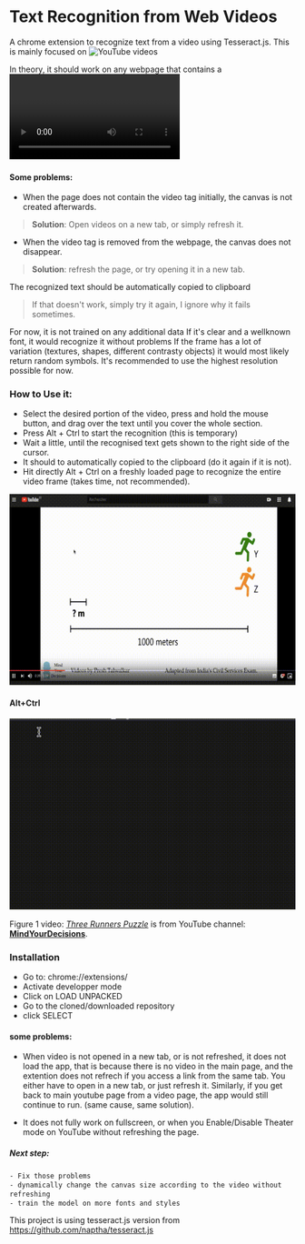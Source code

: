 # Text Recognition from Web Videos
A chrome extension to recognize text from a video using Tesseract.js.
This is mainly focused on ![YouTube](https://www.youtube.com/) videos

In theory, it should work on any webpage that contains a <video> tag.
 
 
 #### Some problems:
- When the page does not contain the video tag initially, the canvas is not created afterwards.
 > **Solution**: Open videos on a new tab, or simply refresh it.
- When the video tag is removed from the webpage, the canvas does not disappear.
 > **Solution**: refresh the page, or try opening it in a new tab.
 
  
The recognized text should be automatically copied to clipboard
>If that doesn't work, simply try it again, I ignore why it fails sometimes.

For now, it is not trained on any additional data
If it's clear and a wellknown font, it would recognize it without problems
If the frame has a lot of variation (textures, shapes, different contrasty objects) it would  most likely return random symbols.
It's recommended to use the highest resolution possible for now.



### How to Use it:
 - Select the desired portion of the video, press and hold the mouse button, and drag over the text until you cover the whole section.
 - Press Alt + Ctrl to start the recognition (this is temporary)
 - Wait a little, until the recognised text gets shown to the right side of the cursor.
 - It should to automatically copied to the clipboard (do it again if it is not).
 - Hit directly Alt + Ctrl on a freshly loaded page to recognize the entire video frame (takes time, not recommended).

![Select text area](./p1.gif)
#### Alt+Ctrl
![Paste recognized text](./p2.gif)

Figure 1 video: [_Three Runners Puzzle_](https://www.youtube.com/watch?v=C6emQS14Tbk) is from YouTube channel: [**MindYourDecisions**](https://www.youtube.com/channel/UCHnj59g7jezwTy5GeL8EA_g).

### Installation
- Go to: chrome://extensions/
- Activate developper mode
- Click on LOAD UNPACKED
- Go to the cloned/downloaded repository
- click SELECT


#### some problems:
  - When video is not opened in a new tab, or is not refreshed, it does not load the app, that is because there is no video in the main page, and the extention does not refrech if you access a link from the same tab.
  You either have to open in a new tab, or just refresh it.
   Similarly, if you get back to main youtube page from a video page, the app would still continue to run. (same cause, same solution). 
   
  - It does not fully work on fullscreen, or when you Enable/Disable Theater mode on YouTube without refreshing the page.
  
##### Next step:
    - Fix those problems
    - dynamically change the canvas size according to the video without refreshing
    - train the model on more fonts and styles
    
This project is using tesseract.js version from https://github.com/naptha/tesseract.js
